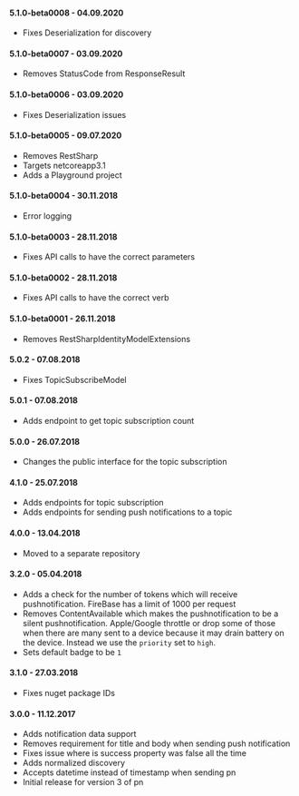 #### 5.1.0-beta0008 - 04.09.2020
* Fixes Deserialization for discovery

#### 5.1.0-beta0007 - 03.09.2020
* Removes StatusCode from ResponseResult

#### 5.1.0-beta0006 - 03.09.2020
* Fixes Deserialization issues

#### 5.1.0-beta0005 - 09.07.2020
* Removes RestSharp
* Targets netcoreapp3.1
* Adds a Playground project

#### 5.1.0-beta0004 - 30.11.2018
* Error logging

#### 5.1.0-beta0003 - 28.11.2018
* Fixes API calls to have the correct parameters

#### 5.1.0-beta0002 - 28.11.2018
* Fixes API calls to have the correct verb

#### 5.1.0-beta0001 - 26.11.2018
* Removes RestSharpIdentityModelExtensions

#### 5.0.2 - 07.08.2018
* Fixes TopicSubscribeModel

#### 5.0.1 - 07.08.2018
* Adds endpoint to get topic subscription count

#### 5.0.0 - 26.07.2018
* Changes the public interface for the topic subscription

#### 4.1.0 - 25.07.2018
* Adds endpoints for topic subscription
* Adds endpoints for sending push notifications to a topic

#### 4.0.0 - 13.04.2018
* Moved to a separate repository

#### 3.2.0 - 05.04.2018
* Adds a check for the number of tokens which will receive pushnotification. FireBase has a limit of 1000 per request
* Removes ContentAvailable which makes the pushnotification to be a silent pushnotification. Apple/Google throttle or drop some of those when there are many sent to a device because it may drain battery on the device. Instead we use the `priority` set to `high`.
* Sets default badge to be `1`

#### 3.1.0 - 27.03.2018
* Fixes nuget package IDs

#### 3.0.0 - 11.12.2017
* Adds notification data support
* Removes requirement for title and body when sending push notification
* Fixes issue where is success property was false all the time
* Adds normalized discovery
* Accepts datetime instead of timestamp when sending pn
* Initial release for version 3 of pn
